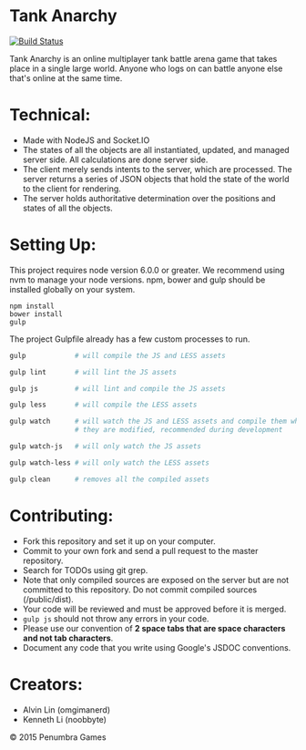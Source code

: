 # Tank Anarchy
[![Build Status](https://travis-ci.org/penumbragames/tankanarchy.svg?branch=master)](https://travis-ci.org/penumbragames/tankanarchy)

Tank Anarchy is an online multiplayer tank battle arena game that takes place
in a single large world. Anyone who logs on can battle anyone else that's online at
the same time.

# Technical:
  - Made with NodeJS and Socket.IO
  - The states of all the objects are all instantiated, updated, and managed
  server side. All calculations are done server side.
  - The client merely sends intents to the server, which are processed. The
  server returns a series of JSON objects that hold the state of the world to
  the client for rendering.
  - The server holds authoritative determination over the positions and states
  of all the objects.

# Setting Up:
  This project requires node version 6.0.0 or greater. We recommend using
  nvm to manage your node versions.
  npm, bower and gulp should be installed globally on your system.
  ```
  npm install
  bower install
  gulp
  ```
  The project Gulpfile already has a few custom processes to run.  
  ```bash
  gulp            # will compile the JS and LESS assets

  gulp lint       # will lint the JS assets

  gulp js         # will lint and compile the JS assets

  gulp less       # will compile the LESS assets

  gulp watch      # will watch the JS and LESS assets and compile them when
                  # they are modified, recommended during development

  gulp watch-js   # will only watch the JS assets

  gulp watch-less # will only watch the LESS assets

  gulp clean      # removes all the compiled assets
  ```

# Contributing:
  - Fork this repository and set it up on your computer.
  - Commit to your own fork and send a pull request to the master repository.
  - Search for TODOs using git grep.
  - Note that only compiled sources are exposed on the server but are not
  committed to this repository. Do not commit compiled sources (/public/dist).
  - Your code will be reviewed and must be approved before it is merged.
  - `gulp js` should not throw any errors in your code.
  - Please use our convention of **2 space tabs that are space characters and
  not tab characters**.
  - Document any code that you write using Google's JSDOC conventions.

# Creators:
  - Alvin Lin (omgimanerd)
  - Kenneth Li (noobbyte)

&copy; 2015 Penumbra Games
